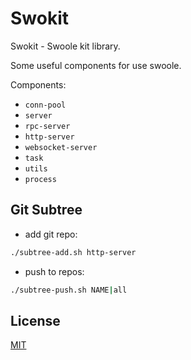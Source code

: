 # Swokit

Swokit - Swoole kit library. 

Some useful components for use swoole.

Components:

- `conn-pool`
- `server`
- `rpc-server`
- `http-server`
- `websocket-server`
- `task`
- `utils`
- `process`

## Git Subtree

- add git repo:

```bash
./subtree-add.sh http-server
```

- push to repos:

```bash
./subtree-push.sh NAME|all
```

## License

[MIT](LICENSE)
